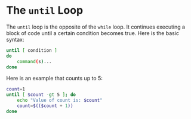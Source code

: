 # The `until` Loop

The `until` loop is the opposite of the `while` loop. It continues executing a block of code until a certain condition becomes true. Here is the basic syntax:

```bash
until [ condition ]
do
    command(s)...
done
```

Here is an example that counts up to 5:

```bash
count=1
until [ $count -gt 5 ]; do
    echo "Value of count is: $count"
    count=$(($count + 1))
done
```
